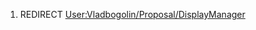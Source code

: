 1.  REDIRECT
    [User:Vladbogolin/Proposal/DisplayManager](User:Vladbogolin/Proposal/DisplayManager.md)
